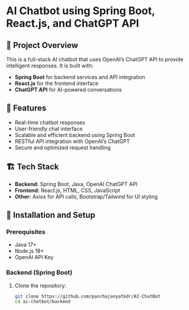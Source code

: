 # AI Chatbot using Spring Boot, React.js, and ChatGPT API

## 📌 Project Overview
This is a full-stack AI chatbot that uses OpenAI’s ChatGPT API to provide intelligent responses. It is built with:
- **Spring Boot** for backend services and API integration
- **React.js** for the frontend interface
- **ChatGPT API** for AI-powered conversations

## 🚀 Features
- Real-time chatbot responses
- User-friendly chat interface
- Scalable and efficient backend using Spring Boot
- RESTful API integration with OpenAI’s ChatGPT
- Secure and optimized request handling

## 🏗️ Tech Stack
- **Backend:** Spring Boot, Java, OpenAI ChatGPT API
- **Frontend:** React.js, HTML, CSS, JavaScript
- **Other:** Axios for API calls, Bootstrap/Tailwind for UI styling

## 🔧 Installation and Setup

### Prerequisites
- Java 17+
- Node.js 18+
- OpenAI API Key

### Backend (Spring Boot)
1. Clone the repository:
   ```sh
   git clone https://github.com/panchajanyatkdr/AI-ChatBot
   cd ai-chatbot/backend
